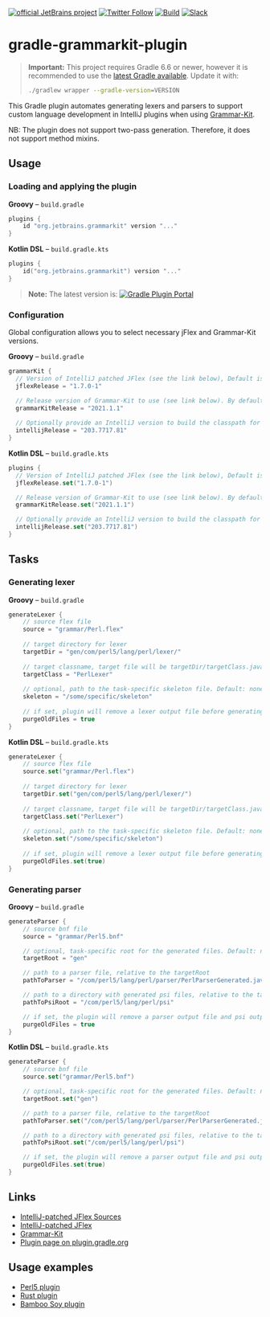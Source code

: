 [![official JetBrains project](https://jb.gg/badges/official.svg)][jb:confluence-on-gh]
[![Twitter Follow](https://img.shields.io/twitter/follow/JBPlatform?style=flat-square&logo=twitter)][jb:twitter]
[![Build](https://github.com/JetBrains/gradle-grammar-kit-plugin/workflows/Build/badge.svg)][gh:build]
[![Slack](https://img.shields.io/badge/Slack-%23intellij--platform-blue?style=flat-square&logo=Slack)][jb:slack]

# gradle-grammarkit-plugin

> **Important:**
> This project requires Gradle 6.6 or newer, however it is recommended to use the [latest Gradle available](https://gradle.org/releases/). Update it with:
> ```bash
> ./gradlew wrapper --gradle-version=VERSION
> ```

This Gradle plugin automates generating lexers and parsers to support custom language development in IntelliJ plugins when using [Grammar-Kit](https://github.com/JetBrains/Grammar-Kit).

NB: The plugin does not support two-pass generation. Therefore, it does not support method mixins.

## Usage

### Loading and applying the plugin

**Groovy** – `build.gradle`
```groovy
plugins {
    id "org.jetbrains.grammarkit" version "..."
}
```

**Kotlin DSL** – `build.gradle.kts`
```kotlin
plugins {
    id("org.jetbrains.grammarkit") version "..."
}
```

> **Note:** The latest version is: [![Gradle Plugin Portal](https://img.shields.io/gradle-plugin-portal/v/org.jetbrains.grammarkit?color=green&label=Gradle%20Plugin%20Portal&logo=gradle)][gradle-plugin-page]

### Configuration

Global configuration allows you to select necessary jFlex and Grammar-Kit versions.

**Groovy** – `build.gradle`
```groovy
grammarKit {
  // Version of IntelliJ patched JFlex (see the link below), Default is 1.7.0-1 
  jflexRelease = "1.7.0-1"

  // Release version of Grammar-Kit to use (see link below). By default, the latest available is used.
  grammarKitRelease = "2021.1.1"
  
  // Optionally provide an IntelliJ version to build the classpath for GenerateParser/GenerateLexer tasks
  intellijRelease = "203.7717.81"
}
```

**Kotlin DSL** – `build.gradle.kts`
```kotlin
plugins {
  // Version of IntelliJ patched JFlex (see the link below), Default is 1.7.0-1 
  jflexRelease.set("1.7.0-1")

  // Release version of Grammar-Kit to use (see link below). By default, the latest available is used.
  grammarKitRelease.set("2021.1.1")

  // Optionally provide an IntelliJ version to build the classpath for GenerateParser/GenerateLexer tasks
  intellijRelease.set("203.7717.81")
}
```

## Tasks

### Generating lexer

**Groovy** – `build.gradle`
```groovy
generateLexer {
    // source flex file
    source = "grammar/Perl.flex"
    
    // target directory for lexer
    targetDir = "gen/com/perl5/lang/perl/lexer/"
    
    // target classname, target file will be targetDir/targetClass.java
    targetClass = "PerlLexer"
    
    // optional, path to the task-specific skeleton file. Default: none
    skeleton = "/some/specific/skeleton"
    
    // if set, plugin will remove a lexer output file before generating new one. Default: false
    purgeOldFiles = true
}
```

**Kotlin DSL** – `build.gradle.kts`
```kotlin
generateLexer {
    // source flex file
    source.set("grammar/Perl.flex")
    
    // target directory for lexer
    targetDir.set("gen/com/perl5/lang/perl/lexer/")
    
    // target classname, target file will be targetDir/targetClass.java
    targetClass.set("PerlLexer")
    
    // optional, path to the task-specific skeleton file. Default: none
    skeleton.set("/some/specific/skeleton")
    
    // if set, plugin will remove a lexer output file before generating new one. Default: false
    purgeOldFiles.set(true)
}
```

### Generating parser

**Groovy** – `build.gradle`
```groovy
generateParser {
    // source bnf file
    source = "grammar/Perl5.bnf"

    // optional, task-specific root for the generated files. Default: none
    targetRoot = "gen"

    // path to a parser file, relative to the targetRoot  
    pathToParser = "/com/perl5/lang/perl/parser/PerlParserGenerated.java"

    // path to a directory with generated psi files, relative to the targetRoot 
    pathToPsiRoot = "/com/perl5/lang/perl/psi"

    // if set, the plugin will remove a parser output file and psi output directory before generating new ones. Default: false
    purgeOldFiles = true
}
```

**Kotlin DSL** – `build.gradle.kts`
```kotlin
generateParser {
    // source bnf file
    source.set("grammar/Perl5.bnf")

    // optional, task-specific root for the generated files. Default: none
    targetRoot.set("gen")

    // path to a parser file, relative to the targetRoot  
    pathToParser.set("/com/perl5/lang/perl/parser/PerlParserGenerated.java")

    // path to a directory with generated psi files, relative to the targetRoot 
    pathToPsiRoot.set("/com/perl5/lang/perl/psi")

    // if set, the plugin will remove a parser output file and psi output directory before generating new ones. Default: false
    purgeOldFiles.set(true)
}
```

## Links

* [IntelliJ-patched JFlex Sources](https://github.com/JetBrains/intellij-deps-jflex)
* [IntelliJ-patched JFlex](https://cache-redirector.jetbrains.com/intellij-dependencies/org/jetbrains/intellij/deps/jflex/jflex/)
* [Grammar-Kit](https://github.com/JetBrains/Grammar-Kit)
* [Plugin page on plugin.gradle.org](https://plugins.gradle.org/plugin/org.jetbrains.grammarkit)

## Usage examples

* [Perl5 plugin](https://github.com/Camelcade/Perl5-IDEA/blob/master/build.gradle)
* [Rust plugin](https://github.com/intellij-rust/intellij-rust/blob/master/build.gradle.kts)
* [Bamboo Soy plugin](https://github.com/google/bamboo-soy/blob/master/build.gradle)


[gh:build]: https://github.com/JetBrains/gradle-grammar-kit-plugin/actions?query=workflow%3ABuild
[jb:confluence-on-gh]: https://confluence.jetbrains.com/display/ALL/JetBrains+on+GitHub
[jb:slack]: https://plugins.jetbrains.com/slack
[jb:twitter]: https://twitter.com/JBPlatform
[gradle-plugin-page]: https://plugins.gradle.org/plugin/org.jetbrains.grammarkit
